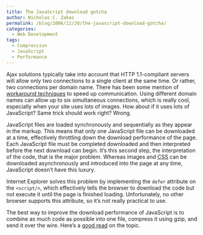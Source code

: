 ```yaml
---
title: The JavaScript download gotcha
author: Nicholas C. Zakas
permalink: /blog/2006/12/20/the-javascript-download-gotcha/
categories:
  - Web Development
tags:
  - Compression
  - JavaScript
  - Performance
---
```

Ajax solutions typically take into account that HTTP 1.1-compliant servers will allow only two connections to a single client at the same time. Or rather, two connections per domain name. There has been some mention of <a title="Circumventing browser connection limits for fun and profit" rel="external" href="http://www.ajaxperformance.com/?p=33">workaround techniques</a> to speed up communication. Using different domain names can allow up to six simultaneous connections, which is really cool, especially when your site uses lots of images. How about if it uses lots of JavaScript? Same trick should work right? Wrong.

JavaScript files are loaded synchronously and sequentially as they appear in the markup. This means that only one JavaScript file can be downloaded at a time, effectively throttling down the download performance of the page. Each JavaScript file must be completed downloaded and then interpreted before the next download can begin. It&#8217;s this second step, the interpretation of the code, that is the major problem. Whereas images and <acronym title="Cascading Style Sheets">CSS</acronym> can be downloaded asynchronously and introduced into the page at any time, JavaScript doesn&#8217;t have this luxury.

Internet Explorer solves this problem by implementing the `defer` attribute on the `<script/>`, which effectively tells the browser to download the code but not execute it until the page is finished loading. Unfortunately, no other browser supports this attribute, so it&#8217;s not really practical to use.

The best way to improve the download performance of JavaScript is to combine as much code as possible into one file, compress it using gzip, and send it over the wire. Here&#8217;s a <a title="Make your pages load faster by combining and compressing javascript and css files" rel="external" href="http://rakaz.nl/item/make_your_pages_load_faster_by_combining_and_compressing_javascript_and_css_files">good read</a> on the topic.
